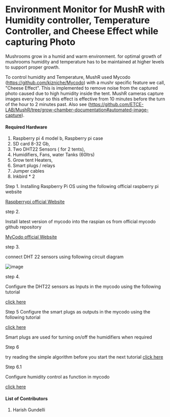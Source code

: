 # Environment Monitor for MushR  with Humidity controller, Temperature Controller, and Cheese Effect while capturing Photo 

Mushrooms grow in a humid and warm environment. for optimal growth of mushrooms humidity and temperature has to be maintained at higher levels to support proper growth.
 
To control humidity and Temperature, MushR used Mycodo (https://github.com/kizniche/Mycodo)  with a mushr specific feature we call, "Cheese Effect". This is implemented to remove noise from the captured photo caused due to high humidity inside the tent. MushR cameras capture images every hour so this effect is effective from 10 minutes before the turn of the hour to 2 minutes past. Also see (https://github.com/ETCE-LAB/MushR/tree/grow-chamber-documentation#automated-image-capture).

#### Required Hardware


1. Raspberry pi 4 model b, Raspberry pi case
2. SD card 8-32 Gb,
3. Two DHT22 Sensors ( for 2 tents),
4.  Humidifiers, Fans, water Tanks (60ltrs)
5.  Grow tent Heaters,
6.  Smart plugs / relays
7.  Jumper cables 
8.  Inkbird * 2 

Step 1.
Installing Raspberry Pi OS using the following official raspberry pi website

   [Raspberrypi official Website](https://www.raspberrypi.com/documentation/computers/getting-started.html)

step 2.

 Install latest version of mycodo into the raspian os from official mycodo github repository

   [MyCodo official Website](https://github.com/kizniche/Mycodo)

step 3.
  
  connect DHT 22 sensors using following circuit diagram
  
   ![image](https://user-images.githubusercontent.com/121457303/213936615-b075f605-b585-4e9d-a627-f37e617ed990.png)

step 4. 
  
  Configure the DHT22 sensors as Inputs in the mycodo using the following tutorial
  
   [click here](https://gitlab.tu-clausthal.de/dfb12/mushr/-/blob/aaae1b53de83139358eecb16e80096e475ca8e80/Humidity%20Controller-Mycodo/documentation/input/readme.md)
  
Step 5
   Configure the smart plugs as outputs in the mycodo using the following tutorial
   
   [click here](https://gitlab.tu-clausthal.de/dfb12/mushr/-/blob/43042e0cc0f757dcadd925f720d857d58d6e3c2a/Humidity%20Controller-Mycodo/documentation/smartplugs/readme.md)
   
   Smart plugs are used for turning on/off the humidifiers when required
   
Step 6

   try reading the simple algorithm before you start the next tutorial
   [click here](https://gitlab.tu-clausthal.de/dfb12/mushr/-/blob/43042e0cc0f757dcadd925f720d857d58d6e3c2a/Humidity%20Controller-Mycodo/documentation/overview%20algo/readme.md)
   
   Step 6.1 
   
   Configure humidity control as function in mycodo
     
   [click here](https://gitlab.tu-clausthal.de/dfb12/mushr/-/blob/43042e0cc0f757dcadd925f720d857d58d6e3c2a/Humidity%20Controller-Mycodo/documentation/function/readme.md)
    

#### List of Contributors

1. Harish Gundelli
